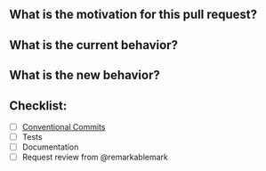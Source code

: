 <!--
Filling out the information below can facilitate the review/merge of the pull request (PR).
-->

## What is the motivation for this pull request?

<!-- Is this a feature, bug fix, documentation, etc.? -->

## What is the current behavior?

<!-- Please link to the issue (if applicable). -->

## What is the new behavior?

<!-- If this is a feature change or bug fix. -->

## Checklist:

<!--
Feel free to remove any item that is irrelevant to your changes.
To check an item, place an "x" in the box like so: `- [x] Tests`
-->

- [ ] [Conventional Commits](https://www.conventionalcommits.org/)
- [ ] Tests
- [ ] Documentation
- [ ] Request review from @remarkablemark

<!--
Any other comments? Thank you for contributing!
-->
